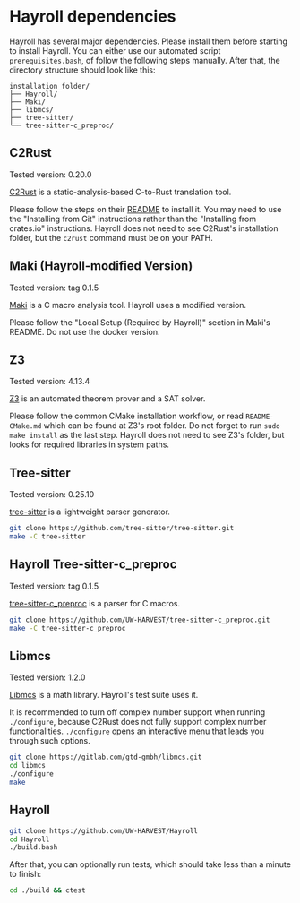 # Hayroll dependencies

Hayroll has several major dependencies. Please install them before starting to
install Hayroll.  You can either use our automated script `prerequisites.bash`,
of follow the following steps manually.  After that, the directory structure
should look like this:

```tree
installation_folder/
├── Hayroll/
├── Maki/
├── libmcs/
├── tree-sitter/
└── tree-sitter-c_preproc/
```

## C2Rust

Tested version: 0.20.0

[C2Rust](https://github.com/immunant/c2rust) is a static-analysis-based
C-to-Rust translation tool.

Please follow the steps on their
[README](https://github.com/immunant/c2rust/blob/master/README.md#installation)
to install it.  You may need to use the "Installing from Git" instructions
rather than the "Installing from crates.io" instructions.  Hayroll does not need
to see C2Rust's installation folder, but the `c2rust` command must be on your
PATH.

## Maki (Hayroll-modified Version)

Tested version: tag 0.1.5

[Maki](https://github.com/UW-HARVEST/Maki) is a C macro analysis tool. Hayroll
uses a modified version.

Please follow the "Local Setup (Required by Hayroll)" section in Maki's
README. Do not use the docker version.

## Z3

Tested version: 4.13.4

[Z3](https://github.com/Z3Prover/z3) is an automated theorem prover and a SAT solver.

Please follow the common CMake installation workflow, or read `README-CMake.md`
which can be found at Z3's root folder. Do not forget to run `sudo make install`
as the last step. Hayroll does not need to see Z3's folder, but looks for
required libraries in system paths.

## Tree-sitter

Tested version: 0.25.10

[tree-sitter](https://github.com/tree-sitter/tree-sitter) is a lightweight
parser generator.

```sh
git clone https://github.com/tree-sitter/tree-sitter.git
make -C tree-sitter
```

## Hayroll Tree-sitter-c_preproc

Tested version: tag 0.1.5

[tree-sitter-c_preproc](https://github.com/UW-HARVEST/tree-sitter-c_preproc) is
a parser for C macros.

```sh
git clone https://github.com/UW-HARVEST/tree-sitter-c_preproc.git
make -C tree-sitter-c_preproc
```

## Libmcs

Tested version: 1.2.0

[Libmcs](https://gitlab.com/gtd-gmbh/libmcs) is a math library. Hayroll's test
suite uses it.

It is recommended to turn off complex number support when running `./configure`,
because C2Rust does not fully support complex number
functionalities. `./configure` opens an interactive menu that leads you through
such options.

```sh
git clone https://gitlab.com/gtd-gmbh/libmcs.git
cd libmcs
./configure
make
```

## Hayroll

```sh
git clone https://github.com/UW-HARVEST/Hayroll
cd Hayroll
./build.bash
```

After that, you can optionally run tests, which should take less than a minute
to finish:

```sh
cd ./build && ctest
```
